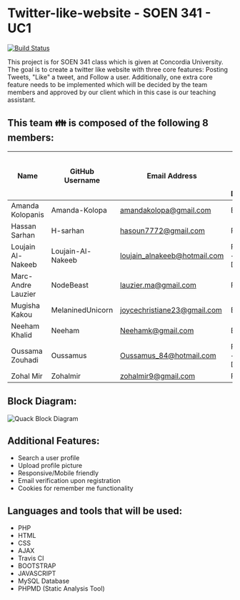 # Twitter-like-website - SOEN 341 - UC1

[![Build Status](https://travis-ci.org/Neeham/Twitter-like-website.svg?branch=master)](https://travis-ci.org/Neeham/Twitter-like-website)


This project is for SOEN 341 class which is given at Concordia University. The goal is to create a twitter like website with three core features: Posting Tweets, "Like" a tweet, and Follow a user. Additionally, one extra core feature needs to be implemented which will be decided by the team members and approved by our client which in this case is our teaching assistant.

## This team :family: is composed of the following 8 members:

Name | GitHub Username | Email Address | Frontend / Backend / Debugger
------------ | ------------- | ------------- | -------------
Amanda Kolopanis | Amanda-Kolopa | amandakolopa@gmail.com | Backend
Hassan Sarhan | H-sarhan | hasoun7772@gmail.com | Frontend
Loujain Al-Nakeeb | Loujain-Al-Nakeeb | loujain_alnakeeb@hotmail.com | Frontend + Debugger
Marc-Andre Lauzier | NodeBeast | lauzier.ma@gmail.com |Frontend
Mugisha Kakou | MelaninedUnicorn | joycechristiane23@gmail.com | Backend
Neeham Khalid | Neeham | Neehamk@gmail.com | Backend
Oussama Zouhadi | Oussamus | Oussamus_84@hotmail.com | Frontend + Debugger
Zohal Mir | Zohalmir | zohalmir9@gmail.com | Frontend

## Block Diagram:
![Quack Block Diagram](https://www.haxstar.com/resources/box%20diagram/Block%20Diagram.png)

## Additional Features:
* Search a user profile
* Upload profile picture
* Responsive/Mobile friendly
* Email verification upon registration
* Cookies for remember me functionality

## Languages and tools that will be used:
* PHP
* HTML
* CSS
* AJAX
* Travis CI
* BOOTSTRAP
* JAVASCRIPT
* MySQL Database
* PHPMD (Static Analysis Tool)
